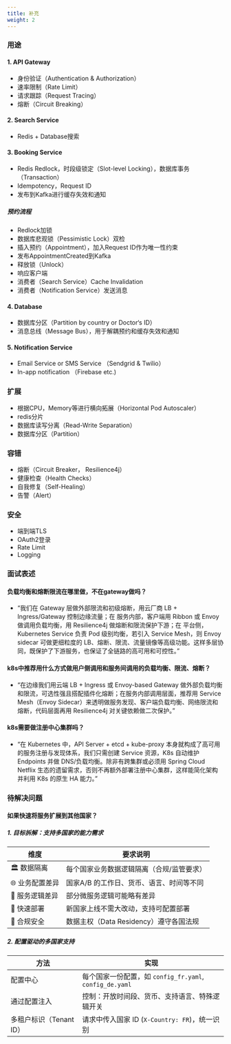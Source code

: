 ```yaml
---
title: 补充
weight: 2
---
```


### 用途
#### 1. API Gateway
- 身份验证（Authentication & Authorization）
- 速率限制（Rate Limit）
- 请求跟踪（Request Tracing）
- 熔断（Circuit Breaking）
#### 2. Search Service
- Redis + Database搜索
#### 3. Booking Service
- Redis Redlock，时段级锁定（Slot-level Locking），数据库事务（Transaction）
- Idempotency，Request ID
- 发布到Kafka进行缓存失效和通知
##### 预约流程
- Redlock加锁
- 数据库悲观锁（Pessimistic Lock）双检
- 插入预约（Appointment），加入Request ID作为唯一性约束
- 发布AppointmentCreated到Kafka
- 释放锁（Unlock）
- 响应客户端
- 消费者（Search Service）Cache Invalidation
- 消费者（Notification Service）发送消息
#### 4. Database
- 数据库分区（Partition by country or Doctor‘s ID）
- 消息总线（Message Bus），用于解耦预约和缓存失效和通知
#### 5. Notification Service
- Email Service or SMS Service （Sendgrid & Twilio）
- In-app notification （Firebase etc.)

### 扩展
- 根据CPU，Memory等进行横向拓展（Horizontal Pod Autoscaler）
- redis分片
- 数据库读写分离（Read-Write Separation）
- 数据库分区（Partition）

### 容错
- 熔断（Circuit Breaker， Resilience4j）
- 健康检查（Health Checks）
- 自我修复（Self-Healing）
- 告警（Alert）

### 安全
- 端到端TLS
- OAuth2登录
- Rate Limit
- Logging

### 面试表述
#### 负载均衡和熔断限流在哪里做，不在gateway做吗？
- “我们在 Gateway 层做外部限流和初级熔断，用云厂商 LB + Ingress/Gateway 控制边缘流量；在 服务内部，客户端用 Ribbon 或 Envoy 做调用负载均衡，用 Resilience4j 做熔断和限流保护下游；在 平台侧，Kubernetes Service 负责 Pod 级别均衡，若引入 Service Mesh，则 Envoy sidecar 可做更细粒度的 LB、熔断、限流、流量镜像等高级功能。这样多层协同，既保护了下游服务，也保证了全链路的高可用和可控性。”
#### k8s中推荐用什么方式做用户侧调用和服务间调用的负载均衡、限流、熔断？
- “在边缘我们用云端 LB + Ingress 或 Envoy-based Gateway 做外部负载均衡和限流，可选性强且搭配插件化熔断；在服务内部调用层面，推荐用 Service Mesh（Envoy Sidecar）来透明做服务发现、客户端负载均衡、网络限流和熔断，代码层面再用 Resilience4j 对关键依赖做二次保护。”
#### k8s需要做注册中心集群吗？
- “在 Kubernetes 中，API Server + etcd + kube-proxy 本身就构成了高可用的服务注册与发现体系，我们只需创建 Service 资源，K8s 自动维护 Endpoints 并做 DNS/负载均衡。除非有跨集群或必须用 Spring Cloud Netflix 生态的遗留需求，否则不再额外部署注册中心集群，这样能简化架构并利用 K8s 的原生 HA 能力。”

### 待解决问题
#### 如果快速将服务扩展到其他国家？
##### 1. 目标拆解：支持多国家的能力需求
| 维度        | 要求说明                       |
| --------- | -------------------------- |
| 🏛 数据隔离   | 每个国家业务数据逻辑隔离（合规/监管要求）      |
| 🌐 业务配置差异 | 国家A/B 的工作日、货币、语言、时间等不同     |
| 🧰 服务逻辑差异 | 部分微服务逻辑可能略有差异              |
| 🚀 快速部署   | 新国家上线不需大改动，支持可配置部署         |
| 🔐 合规安全   | 数据主权（Data Residency）遵守各国法规 |
##### 2. 配置驱动的多国家支持
| 方法               | 实现                                            |
| ---------------- | --------------------------------------------- |
| 配置中心             | 每个国家一份配置，如 `config_fr.yaml`, `config_de.yaml` |
| 通过配置注入           | 控制：开放时间段、货币、支持语言、特殊逻辑开关                       |
| 多租户标识（Tenant ID） | 请求中传入国家 ID (`X-Country: FR`)，统一识别             |
